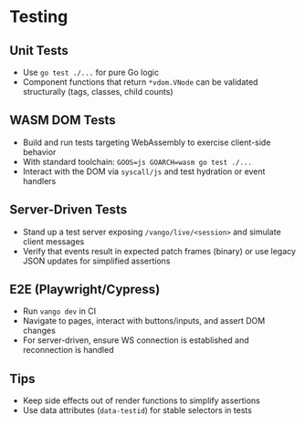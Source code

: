 # Testing

## Unit Tests
- Use `go test ./...` for pure Go logic
- Component functions that return `*vdom.VNode` can be validated structurally (tags, classes, child counts)

## WASM DOM Tests
- Build and run tests targeting WebAssembly to exercise client-side behavior
- With standard toolchain: `GOOS=js GOARCH=wasm go test ./...`
- Interact with the DOM via `syscall/js` and test hydration or event handlers

## Server-Driven Tests
- Stand up a test server exposing `/vango/live/<session>` and simulate client messages
- Verify that events result in expected patch frames (binary) or use legacy JSON updates for simplified assertions

## E2E (Playwright/Cypress)
- Run `vango dev` in CI
- Navigate to pages, interact with buttons/inputs, and assert DOM changes
- For server-driven, ensure WS connection is established and reconnection is handled

## Tips
- Keep side effects out of render functions to simplify assertions
- Use data attributes (`data-testid`) for stable selectors in tests
